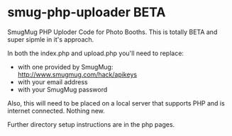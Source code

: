 # smug-php-uploader BETA
SmugMug PHP Uploder Code for Photo Booths. This is totally BETA and super sipmle in it's approach.

In both the index.php and upload.php you'll need to replace:
 * <API KEY> with one provided by SmugMug: http://www.smugmug.com/hack/apikeys 
 * <EMAILADDRESS> with your email address
 * <PASSWORD> with your SmugMug password
 
 Also, this will need to be placed on a local server that supports PHP and is internet connected. Nothing new.
 
 Further directory setup instructions are in the php pages.
